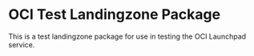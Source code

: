 # OCI Test Landingzone Package

This is a test landingzone package for use in testing the
OCI Launchpad service. 

 
